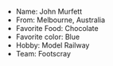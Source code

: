 * Name: John Murfett
* From: Melbourne, Australia
* Favorite Food: Chocolate
* Favorite color: Blue
* Hobby: Model Railway
* Team: Footscray
